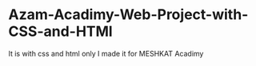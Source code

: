 # Azam-Acadimy-Web-Project-with-CSS-and-HTMl
It is with css and html only I made it for MESHKAT Acadimy 
